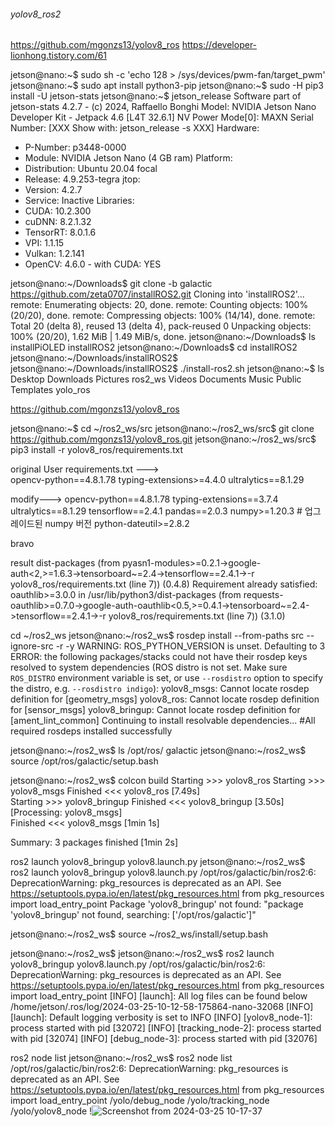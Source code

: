 ###### yolov8_ros2
https://github.com/mgonzs13/yolov8_ros
https://developer-lionhong.tistory.com/61

jetson@nano:~$ sudo sh -c 'echo 128 > /sys/devices/pwm-fan/target_pwm'
jetson@nano:~$ sudo apt install python3-pip
jetson@nano:~$ sudo -H pip3 install -U jetson-stats
jetson@nano:~$ jetson_release
Software part of jetson-stats 4.2.7 - (c) 2024, Raffaello Bonghi
Model: NVIDIA Jetson Nano Developer Kit - Jetpack 4.6 [L4T 32.6.1]
NV Power Mode[0]: MAXN
Serial Number: [XXX Show with: jetson_release -s XXX]
Hardware:
 - P-Number: p3448-0000
 - Module: NVIDIA Jetson Nano (4 GB ram)
Platform:
 - Distribution: Ubuntu 20.04 focal
 - Release: 4.9.253-tegra
jtop:
 - Version: 4.2.7
 - Service: Inactive
Libraries:
 - CUDA: 10.2.300
 - cuDNN: 8.2.1.32
 - TensorRT: 8.0.1.6
 - VPI: 1.1.15
 - Vulkan: 1.2.141
 - OpenCV: 4.6.0 - with CUDA: YES

jetson@nano:~/Downloads$  git clone -b galactic https://github.com/zeta0707/installROS2.git
Cloning into 'installROS2'...
remote: Enumerating objects: 20, done.
remote: Counting objects: 100% (20/20), done.
remote: Compressing objects: 100% (14/14), done.
remote: Total 20 (delta 8), reused 13 (delta 4), pack-reused 0
Unpacking objects: 100% (20/20), 1.62 MiB | 1.49 MiB/s, done.
jetson@nano:~/Downloads$ ls
installPiOLED  installROS2
jetson@nano:~/Downloads$ cd  installROS2
jetson@nano:~/Downloads/installROS2$ 
jetson@nano:~/Downloads/installROS2$ ./install-ros2.sh 
jetson@nano:~$ ls
Desktop    Downloads  Pictures  ros2_ws    Videos
Documents  Music      Public    Templates  yolo_ros


https://github.com/mgonzs13/yolov8_ros

jetson@nano:~$ cd ~/ros2_ws/src
jetson@nano:~/ros2_ws/src$ git clone https://github.com/mgonzs13/yolov8_ros.git
jetson@nano:~/ros2_ws/src$ pip3 install -r yolov8_ros/requirements.txt

original 
User
requirements.txt --->   
opencv-python==4.8.1.78
typing-extensions>=4.4.0
ultralytics==8.1.29 

modify--->
opencv-python==4.8.1.78
typing-extensions==3.7.4
ultralytics==8.1.29
tensorflow==2.4.1
pandas==2.0.3
numpy>=1.20.3  # 업그레이드된 numpy 버전
python-dateutil>=2.8.2

bravo  

result 
dist-packages (from pyasn1-modules>=0.2.1->google-auth<2,>=1.6.3->tensorboard~=2.4->tensorflow==2.4.1->-r yolov8_ros/requirements.txt (line 7)) (0.4.8)
Requirement already satisfied: oauthlib>=3.0.0 in /usr/lib/python3/dist-packages (from requests-oauthlib>=0.7.0->google-auth-oauthlib<0.5,>=0.4.1->tensorboard~=2.4->tensorflow==2.4.1->-r yolov8_ros/requirements.txt (line 7)) (3.1.0)




 cd ~/ros2_ws
jetson@nano:~/ros2_ws$ rosdep install --from-paths src --ignore-src -r -y
WARNING: ROS_PYTHON_VERSION is unset. Defaulting to 3
ERROR: the following packages/stacks could not have their rosdep keys resolved
to system dependencies (ROS distro is not set. Make sure `ROS_DISTRO` environment variable is set, or use `--rosdistro` option to specify the distro, e.g. `--rosdistro indigo`):
yolov8_msgs: Cannot locate rosdep definition for [geometry_msgs]
yolov8_ros: Cannot locate rosdep definition for [sensor_msgs]
yolov8_bringup: Cannot locate rosdep definition for [ament_lint_common]
Continuing to install resolvable dependencies...
#All required rosdeps installed successfully

jetson@nano:~/ros2_ws$ ls /opt/ros/
galactic
jetson@nano:~/ros2_ws$ source /opt/ros/galactic/setup.bash

jetson@nano:~/ros2_ws$ colcon build
Starting >>> yolov8_ros
Starting >>> yolov8_msgs
Finished <<< yolov8_ros [7.49s]                                           
Starting >>> yolov8_bringup
Finished <<< yolov8_bringup [3.50s]                                  
[Processing: yolov8_msgs]                             
Finished <<< yolov8_msgs [1min 1s]                             

Summary: 3 packages finished [1min 2s]




ros2 launch yolov8_bringup yolov8.launch.py
jetson@nano:~/ros2_ws$ ros2 launch yolov8_bringup yolov8.launch.py
/opt/ros/galactic/bin/ros2:6: DeprecationWarning: pkg_resources is deprecated as an API. See https://setuptools.pypa.io/en/latest/pkg_resources.html
  from pkg_resources import load_entry_point
Package 'yolov8_bringup' not found: "package 'yolov8_bringup' not found, searching: ['/opt/ros/galactic']"


jetson@nano:~/ros2_ws$ source ~/ros2_ws/install/setup.bash

jetson@nano:~/ros2_ws$ 
jetson@nano:~/ros2_ws$ ros2 launch yolov8_bringup yolov8.launch.py
/opt/ros/galactic/bin/ros2:6: DeprecationWarning: pkg_resources is deprecated as an API. See https://setuptools.pypa.io/en/latest/pkg_resources.html
  from pkg_resources import load_entry_point
[INFO] [launch]: All log files can be found below /home/jetson/.ros/log/2024-03-25-10-12-58-175864-nano-32068
[INFO] [launch]: Default logging verbosity is set to INFO
[INFO] [yolov8_node-1]: process started with pid [32072]
[INFO] [tracking_node-2]: process started with pid [32074]
[INFO] [debug_node-3]: process started with pid [32076]


ros2 node list
jetson@nano:~/ros2_ws$ ros2 node list
/opt/ros/galactic/bin/ros2:6: DeprecationWarning: pkg_resources is deprecated as an API. See https://setuptools.pypa.io/en/latest/pkg_resources.html
  from pkg_resources import load_entry_point
/yolo/debug_node
/yolo/tracking_node
/yolo/yolov8_node
!![Screenshot from 2024-03-25 10-17-37](https://github.com/jetsonmom/yolov8_ros2/assets/92077615/798a247b-f6f5-4926-843a-ca6656860568)
